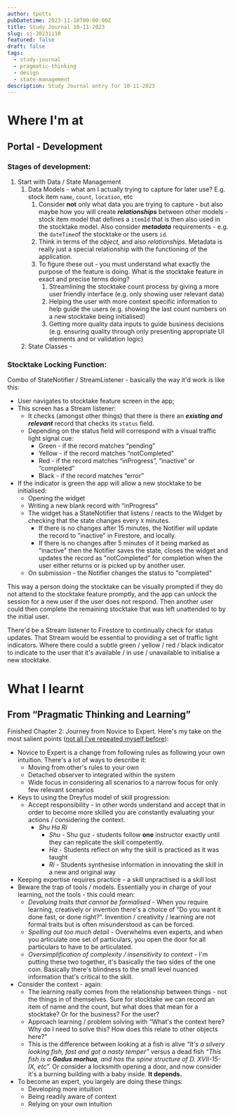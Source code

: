```yaml
---
author: tpotts
pubDatetime: 2023-11-10T00:00:00Z
title: Study Journal 10-11-2023
slug: sj-20231110
featured: false
draft: false
tags:
  - study-journal
  - pragmatic-thinking
  - design
  - state-management
description: Study Journal entry for 10-11-2023
---
```


# Where I'm at

## Portal - Development

### Stages of development:

1.  Start with Data / State Management
    1.  Data Models - what am I actually trying to capture for later use? E.g. stock item `name`, `count`, `location`, etc
        1.  Consider **not** only what data you are trying to capture - but also maybe how you will create _**relationships**_ between other models - stock item model that defines a `itemId` that is then also used in the stocktake model. Also consider _**metadata**_ requirements - e.g. the `dateTime`of the stocktake or the users `id`.
        2.  Think in terms of the _object,_ and also _relationships_. Metadata is really just a special relationship with the functioning of the application.
        3.  To figure these out - you must understand what exactly the purpose of the feature is doing. What is the stocktake feature in exact and precise terms doing?
            1.  Streamlining the stocktake count process by giving a more user friendly interface (e.g. only showing user relevant data)
            2.  Helping the user with more context specific information to help guide the users (e.g. showing the last count numbers on a new stocktake being initialised)
            3.  Getting more quality data inputs to guide business decisions (e.g. ensuring quality through only presenting appropriate UI elements and or validation logic)
    2.  State Classes -

### Stocktake Locking Function:

Combo of StateNotifier / StreamListener - basically the way it'd work is like this:

- User navigates to stocktake feature screen in the app;
- This screen has a Stream listener:
  - It checks (amongst other things) that there is there an _**existing and relevant**_ record that checks its `status` field.
  - Depending on the status field will correspond with a visual traffic light signal cue:
    - Green - if the record matches “pending”
    - Yellow - if the record matches “notCompleted”
    - Red - if the record matches “inProgress”, “inactive” or “completed”
    - Black - if the record matches “error”
- If the indicator is green the app will allow a new stocktake to be initialised:
  - Opening the widget
  - Writing a new blank record with “inProgress”
  - The widget has a StateNotifier that listens / reacts to the Widget by checking that the state changes every `X` minutes.
    - If there is no changes after 15 minutes, the Notifier will update the record to "inactive" in Firestore, and locally.
    - If there is no changes after 5 minutes of it being marked as "inactive" then the Notifier saves the state, closes the widget and updates the record as "notCompleted" for completion when the user either returns or is picked up by another user.
  - On submission - the Notifier changes the status to "completed"

This way a person doing the stocktake can be visually prompted if they do not attend to the stocktake feature promptly, and the app can unlock the session for a new user if the user does not respond. Then another user could then complete the remaining stocktake that was left unattended to by the initial user.

There'd be a Stream listener to Firestore to continually check for status updates. That Stream would be essential to providing a set of traffic light indicators. Where there could a subtle green / yellow / red / black indicator to indicate to the user that it's available / in use / unavailable to initialise a new stocktake.

# What I learnt

## From “Pragmatic Thinking and Learning”

Finished Chapter 2: Journey from Novice to Expert. Here's my take on the most salient points ([not all I've repeated myself before](http://localhost:3000/en/study_journal/entry_20231108)):

- Novice to Expert is a change from following rules as following your own intuition. There's a lot of ways to describe it:
  - Moving from other's rules to your own
  - Detached observer to integrated within the system
  - Wide focus in considering all scenarios to a narrow focus for only few relevant scenarios
- Keys to using the Dreyfus model of skill progression:
  - Accept responsibility - in other words understand and accept that in order to become more skilled you are constantly evaluating your actions / considering the context.
    - _Shu Ha Ri_
      - _Shu -_ Shu guz - students follow **one** instructor exactly until they can replicate the skill competently.
      - _Ha -_ Students reflect on why the skill is practiced as it was taught
      - _Ri_ \- Students synthesise information in innovating the skill in a new and original way
- Keeping expertise requires practice - a skill unpractised is a skill lost
- Beware the trap of tools / models. Essentially you in charge of your learning, not the tools - this could mean:
  - _Devaluing traits that cannot be formalised_ \- When you require learning, creatively or invention there's a choice of “Do you want it done fast, or done right?”. Invention / creativity / learning are not formal traits but is often misunderstood as can be forced.
  - _Spelling out too much detail_ \- Overwhelms even experts, and when you articulate one set of particulars, you open the door for all particulars to have to be articulated.
  - _Oversimplification of complexity / insensitivity to context -_ I'm putting these two together, it's basically the two sides of the one coin. Basically there's blindness to the small level nuanced information that's critical to the skill.
- Consider the context - again:
  - The learning really comes from the relationship between things - not the things in of themselves. Sure for stocktake we can record an item of name and the count, but what does that mean for a stocktake? Or for the business? For the user?
  - Approach learning / problem solving with “What's the context here? Why do I need to solve this? How does this relate to other objects here?"
  - This is the difference between looking at a fish is alive _“It's a silvery looking fish, fast and got a nasty temper”_ versus a dead fish _“This fish is a **Gadus morhua**, and has the spine structure of D. XVII-15-IX, etc”._ Or consider a locksmith opening a door, and now consider it's a burning building with a baby inside. **It depends.**
- To become an expert, you largely are doing these things:
  - Developing more intuition
  - Being readily aware of context
  - Relying on your own intuition
